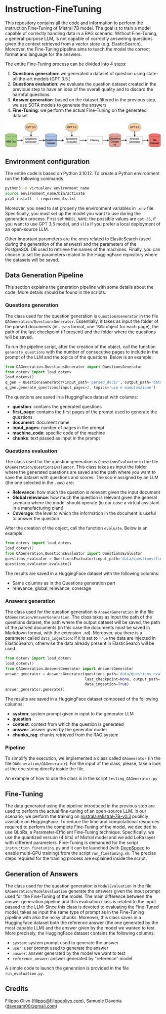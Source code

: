 # Instruction-FineTuning

This repository contains all the code and information to perform the instruction Fine-Tuning of Mistral 7B model. 
The goal is to train a model capable of correctly handling data in a RAG scenario. Without Fine-Tuning, a general-purpose LLM, 
is not capable of correctly answering questions given the context retrieved from a vector store 
(e.g. ElasticSearch). Moreover, the Fine-Tuning pipeline aims to teach the model the correct format and language for the
answers.


The entire Fine-Tuning process can be divided into $4$ steps:

1. **Questions generation**: we generated a dataset of question using state-of-the-art models (GPT $3.5$ )
2. **Questions evaluation**: we evaluate the question dataset created in the previous step to have an idea of the overall
   quality and to discard the harmful questions
3. **Answer generation**: based on the dataset filtered in the previous step, we use SOTA models to generate the answers
4. **Fine-Tuning**: we perform the actual Fine-Tuning on the generated dataset

![QA generation pipeline](img/QA_pipeline.png)

## Environment configuration
 
The entire code is based on Python $3.10.12$. To create a Python environment run the following commands

```bash
python3 -m virtualenv environment_name
source environment_name/bin/activate
pip3 install -f requirements.txt
```

Moreover, you need to set properly the environment variables in ``.env`` file. Specifically, you must set up the model 
you want to use during the generation process. First set ``MODEL_NAME``: the possible values are ``gpt-35``, if you want
to use GPT $3.5$ model, and ``vllm`` if you prefer a local deployment of an open-source LLM.

Other important parameters are the ones related to ElasticSearch (used during the generation of the answers) and the parameters 
of the PostgreSQL DB used to retrieve the names of the machines. Finally, you can choose to set the parameters related 
to the HuggingFace repository where the datasets will be saved.

## Data Generation Pipeline

This section explains the generation pipeline with some details about the code. More details should be found in the
scripts.

### Questions generation

The class used for the question generation is ``QuestionsGenerator`` in the file ``QAGeneration/QuestionsGenerator``. 
Essentially, it takes as input the folder of the parsed documents (in ``.json`` format, one ``JSON`` object for each page), 
the path of the last checkpoint (if present) and the folder where the questions will be saved.

To run the pipeline script, after the creation of the object, call the function ``generate_questions`` with the number of 
consecutive pages to include in the prompt of the LLM and the topics of the questions. Below is an example:

```python
from QAGeneration.QuestionsGenerator import QuestionsGenerator
from dotenv import load_dotenv
load_dotenv()
q_gen = QuestionsGenerator(input_path='parsed_docs/', output_path='data/questions')
q_gen.generate_questions(input_pages=2, topics='uso e manutenzione')
```

The questions are saved in a HuggingFace dataset with columns:

- **question**: contains the generated questions
- **first_page**: contains the first pages of the prompt used to generate the questions
- **document**: document name 
- **input_pages**: number of pages in the prompt
- **machine_code**: specific code of the machine 
- **chunks**: text passed as input in the prompt

### Questions evaluation

The class used for the question generation is ``QuestionsEvaluator`` in the file ``QAGeneration/QuestionsEvaluator``. 
This class takes as input the folder where the generated questions are saved and the path where you want to save the 
dataset with questions and scores. The score assigned by an LLM (the one selected in the ``.env``) are:

- **Relevance**: how much the question is relevant given the input document
- **Global relevance**: how much the question is relevant given the general scenario where the model should operate (in our case a virtual assistant in a manufacturing plant)
- **Coverage**: the level to which the information in the document is useful to answer the question

After the creation of the object, call the function ``evaluate``. Below is an example:

```python
from dotenv import load_dotenv
load_dotenv()
from QAGeneration.QuestionsEvaluator import QuestionsEvaluator
questions_evaluator = QuestionsEvaluator(input_path='data/questions/final/', output_path='data/questions_evaluation')
questions_evaluator.evaluate()
```

The results are saved in a HuggingFace dataset with the following columns:

- Same columns as in the Questions generation part
- relevance, global_relevance, coverage

### Answers generation

The class used for the question generation is ``AnswerGeneration`` in the file ``QAGeneration/AnswerGeneration``. The 
class takes as input the path of the questions dataset, the path where the output dataset will be saved, the path of the 
parsed documents (in this case the documents must be saved in Markdown format, with the extension ``.md``). Moreover, you 
there is a parameter called ``data_ingestion``: if it is set to ``True`` the data are injected in ElasticSearch, otherwise
the data already present in ElasticSearch will be used. 

```python
from dotenv import load_dotenv
load_dotenv()
from QAGeneration.AnswersGenerator import AnswersGenerator
answer_generator = AnswersGenerator(questions_path='data/questions_evaluation/final/', 
                                    last_checkpoint=None, output_path='data/answers/', 
                                    data_ingestion=True)
answer_generator.generate()
```

The results are saved in a HuggingFace dataset composed of the following columns:

- **system**: system prompt given in input to the generator LLM
- **question**
- **context**: context from which the question is generated 
- **answer**: answer given by the generator model
- **chunks_rag**: chunks retrieved from the RAG system

### Pipeline

To simplify the execution, we implemented a class called ``QAGenerator`` (in the file ``QAGeneration/QAGenerator``).
For the input of the class, please, take a look at the doc string directly inside the file. 

An example of how to use the class is in the script ``testing_QAGenerator.py``

## Fine-Tuning

The data generated using the pipeline introduced in the previous step are used to perform the actual fine-tuning of an
open-source LLM. In our scenario, we perform the training on 
[mistralai/Mistral-7B-v0.3](https://huggingface.co/mistralai/Mistral-7B-v0.3) publicly available on HuggingFace. To 
reduce the time and computational resources required to perform the complete Fine-Tuning of the model, we decided to 
use QLoRa, a Parameter-Efficient Fine-Tuning technique. Specifically, we use the quantized version ($4$ bits) of Mistral
model and we add LoRa layer with different parameters. Fine-Tuning is demanded for the script
``instruction_finetuning.py`` and it can be launched (with [DeepSpeed](https://github.com/microsoft/DeepSpeed)  to 
enable multi-GPU training) from the script ``run_finetuning.sh``. The precise steps required for the training process 
are explained inside the script.

## Generation of Answers

The class used for the question generation is ``ModelEvaluation`` in the file ``QAGeneration/ModelEvaluation`` generate
the answers given the input prompt used for the Fine-Tuning of the model. The main difference between the answer generation
pipeline and this evaluation class is related to the input passed to the LLM: Since this class is devoted to evaluating the 
Fine-Tuned model, takes as input the same type of prompt as in the Fine-Tuning pipeline with also the noisy chunks. 
Moreover, this class saves in a HuggingFace dataset both the reference answer (the one generated by the most capable LLM) and 
the answer given by the model we wanted to test. More precisely, the HuggingFace dataset contains the following columns:

- ``system``: system prompt used to generate the answer
- ``user``: user prompt used to generate the answer
- ``answer``: answer generated by the model we want to test
- ``reference_answer``: answer generated by "reference" model

A simple code to launch the generation is provided in the file ``run_evaluation.py``.

## Credits 
Filippo Olivo ([filippo@filippoolivo.com](mailto:filipp@filippoolivo.com)), Samuele Davenia ([davesam00@gmail.com](mailto:davesam00@gmail.com))

